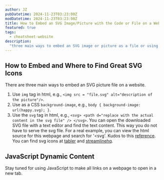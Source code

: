 ```yaml
---
author: JZ
pubDatetime: 2024-11-23T03:23:00Z
modDatetime: 2024-11-23T03:23:00Z
title: How to Embed an SVG Image/Picture with the Code or File on a Website
featured: true
tags:
  - cheatsheet-website
description:
  "three main ways to embed an SVG image or picture as a file or using html code on a website"
---
```


## How to Embed and Where to Find Great SVG Icons

There are three main ways to embed an SVG picture file on a website.

1. Use `img` tag in html, e.g., `<img src = "file.svg" alt="description of the picture"/>`.
2. Use as a CSS `background-image`, e.g., `body { background-image: url(happy.svg); }`.
3. Use the `svg` tag in html, e.g., `<svg> <path d="replace with the actual content in the svg file" /> </svg>`. You can open the downloaded SVG file with a text editor and find the text content. This way you do not have to serve the svg file. For a real example, you can view the html source for this webpage and search for '<svg'. Kudos to this [reference](https://astro-paper.pages.dev/posts/dynamic-og-image-generation-in-astropaper-blog-posts/). You can find svg icons at [tabler](https://tabler.io/icons) and [streamlinehq](https://www.streamlinehq.com/icons).

## JavaScript Dynamic Content

Stay tuned for using JavaScript to make all links on a webpage to open in a new tab. 
